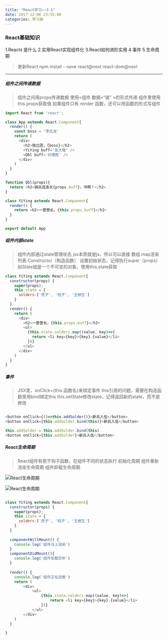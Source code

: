 ```yaml
---
title: "React学习——3-1"
date: 2017-12-06 23:55:00
categories: 学习册
---
```


### React基础知识
1.Reacts 是什么
2.实用React实现组件化
3.React如何进阶实用
4.事件
5.生命周期

<!-- more -->
> 更新React
npm install --save react@next react-dom@next

---
##### 组件之间传递数据
> 组件之间用props传递数据
> 使用<组件 数据=“值” >的形式传递
> 组件里使用this.props获取值
> 如果组件只有 render 函数，还可以用函数的形式写组件

``` Javascript
import React from 'react';

class App extends React.Component{
  render() {
    const boss = '李云龙'
    return (
      <div>
        <h2>独立团，{boss}</h2>
        <YiYing buff='张大喵' />
        <Qbl buff='孙德胜' />
      </div>
    )
  }
}

function Qbl(props){
  return <h2>骑兵连连长{props.buff}，冲啊！</h2>
}

class YiYing extends React.Component{
  render() {
    return <h2>一营营长，{this.props.buff}</h2>
  }
}

export default App
```
##### 组件内部state
> 组件内部通过state管理状态
> jsx本质就是js，所以可以直接 数组.map渲染列表
> Constructor（构造函数） 设置初始状态，记得执行super（props）
> 如State就是一个不可变的对象，使用this.state获取

```Javascript
class YiYing extends React.Component{
  constructor(props) {
    super(props);
    this.state = {
      solders:['虎子', '柱子', '王根生']
    }
  }
  render() {
    return (
      <div>
        <h2>一营营长，{this.props.buff}</h2>
        <ul>
          {this.state.solders.map((value, key)=>{
            return <li key={key}>{key}.{value}</li>
          })}
        </ul>
      </div>
    )
  }
}
```


##### 事件
> JSX里，onClick={this.函数名}来绑定事件
> this引用的问题，需要在构造函数里用bind绑定this
> this.setState修改state，记得返回新的state，而不是修改

```javascript

<button onClick={()=>this.addSolder()}>新兵入伍</button>
<button onClick={this.addSolder.bind(this)}>新兵入伍</button>

this.addSolder = this.addSolder.bind(this)
<button onClick={this.addSolder}>新兵入伍</button>

```


##### React生命周期
> React组件有若干钩子函数，在组件不同的状态执行
> 初始化周期
> 组件重新渲染生命周期
> 组件卸载生命周期


![React生命周期](https://imgone.uyoung.co/hexo/Reactlifecycle.jpg)

![React生命周期](https://imgone.uyoung.co/hexo/Reactlifecycle-1.jpg)
```javascript

class YiYing extends React.Component{
  constructor(props) {
    super(props);
    this.state = {
      solders:['虎子', '柱子', '王根生']
    }
  }
  
  componentWillMount() {
    console.log('组件马上渲染')
  }
  componentDidMount(){
    console.log('组件加载完毕')
  }
  
  render() {
	console.log('组件正在加载')
	return (
		<div>
			<ul>
				{this.state.solders.map((value, key)=>{
					return <li key={key}>{key}.{value}</li>
				})}
			</ul>
		</div>
	)
  }
  
}

```









